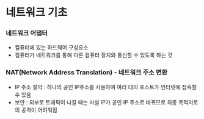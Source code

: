 # 네트워크 기초

### 네트워크 어댑터
- 컴퓨터에 있는 하드웨어 구성요소
- 컴퓨터가 네트워크를 통해 다른 컴퓨터 장치와 통신할 수 있도록 하는 것

### NAT(Network Address Translation) - 네트워크 주소 변환
- IP 주소 절약 : 하나의 공인 IP주소를 사용하여 여러 대의 호스트가 인터넷에 접속할 수 있음
- 보안 : 외부로 트래픽이 나갈 때는 사설 IP가 공인 IP 주소로 바뀌므로 최종 목적지로의 공격이 어려워짐
